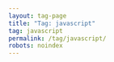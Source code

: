 ```yaml
---
layout: tag-page
title: "Tag: javascript"
tag: javascript
permalink: /tag/javascript/
robots: noindex
---
```

